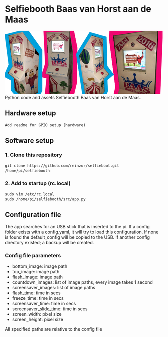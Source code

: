 # Selfiebooth Baas van Horst aan de Maas
![Illustration Selfiebooth](illustration.png)
Python code and assets Selfiebooth Baas van Horst aan de Maas.

## Hardware setup 

    Add readme for GPIO setup (hardware)

## Software setup

### 1. Clone this repository
    git clone https://github.com/reinzor/selfieboot.git /home/pi/selfiebooth
### 2. Add to startup (rc.local)
    sudo vim /etc/rc.local
    sudo /home/pi/selfiebooth/src/app.py 

## Configuration file 
The app searches for an USB stick that is inserted to the pi. If a config folder exists with a config.yaml, it will try to load this configuration. If none is found the default_config will be copied to the USB. If another config
directory existed; a backup will be created. 

### Config file parameters
- bottom_image: image path
- top_image: image path
- flash_image: image path
- countdown_images: list of image paths, every image takes 1 second
- screensaver_images: list of image paths
- flash_time: time in secs
- freeze_time: time in secs
- screensaver_time: time in secs
- screensaver_slide_time: time in secs
- screen_width: pixel size
- screen_height: pixel size

All specified paths are relative to the config file
